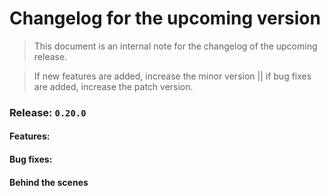 # Changelog for the upcoming version
> This document is an internal note for the changelog of the upcoming release.

> If new features are added, increase the minor version || if bug fixes are added, increase the patch version.

### Release: `0.20.0`

#### Features:

#### Bug fixes:

#### Behind the scenes